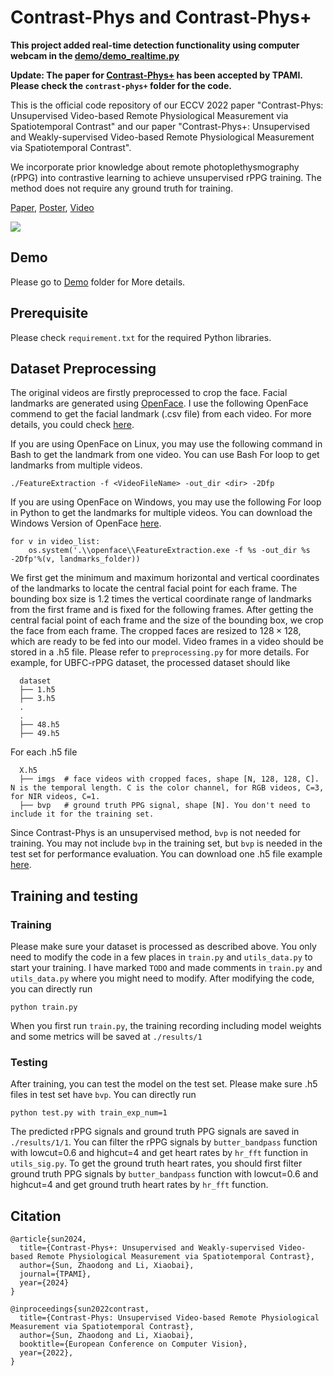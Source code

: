 # Contrast-Phys and Contrast-Phys+

**This project added real-time detection functionality using computer webcam in the [demo/demo_realtime.py](demo/demo_realtime.py)**

**Update: The paper for [Contrast-Phys+](https://ieeexplore.ieee.org/document/10440521) has been accepted by TPAMI. Please check the `contrast-phys+` folder for the code.**

This is the official code repository of our ECCV 2022 paper "Contrast-Phys: Unsupervised Video-based Remote Physiological Measurement via Spatiotemporal Contrast" and our paper "Contrast-Phys+: Unsupervised and Weakly-supervised Video-based Remote Physiological Measurement via Spatiotemporal Contrast". 

We incorporate prior knowledge about remote photoplethysmography (rPPG) into contrastive learning to achieve unsupervised rPPG training. The method does not require any ground truth for training.

[Paper](https://www.ecva.net/papers/eccv_2022/papers_ECCV/papers/136720488.pdf), [Poster](https://github.com/zhaodongsun/contrast-phys/releases/download/aux/0205.pdf), [Video](https://github.com/zhaodongsun/contrast-phys/releases/download/aux/0205.mp4)

![](https://github.com/zhaodongsun/contrast-phys/releases/download/aux/all.png)

## Demo

Please go to [Demo](/demo) folder for More details.

## Prerequisite

Please check `requirement.txt` for the required Python libraries.

## Dataset Preprocessing

The original videos are firstly preprocessed to crop the face. Facial landmarks are generated using [OpenFace](https://github.com/TadasBaltrusaitis/OpenFace). I use the following OpenFace commend to get the facial landmark (.csv file) from each video. For more details, you could check [here](https://github.com/TadasBaltrusaitis/OpenFace/wiki/Command-line-arguments).

If you are using OpenFace on Linux, you may use the following command in Bash to get the landmark from one video. You can use Bash For loop to get landmarks from multiple videos.
```
./FeatureExtraction -f <VideoFileName> -out_dir <dir> -2Dfp
```

If you are using OpenFace on Windows, you may use the following For loop in Python to get the landmarks for multiple videos. You can download the Windows Version of OpenFace [here](https://1drv.ms/u/s!AtCpzthip8c9_RsyovL9Ngfd6OKq?e=b1HtC4).
```
for v in video_list:
    os.system('.\\openface\\FeatureExtraction.exe -f %s -out_dir %s -2Dfp'%(v, landmarks_folder))
```
We first get the minimum and maximum horizontal and vertical coordinates of the landmarks to locate the central facial point for each frame. The bounding box size is 1.2 times the vertical coordinate range of landmarks from the first frame and is fixed for the following frames. After getting the central facial point of each frame and the size of the bounding box, we crop the face from each frame. The cropped faces are resized to $128 \times 128$, which are ready to be fed into our model. Video frames in a video should be stored in a .h5 file. Please refer to `preprocessing.py` for more details. For example, for UBFC-rPPG dataset, the processed dataset should like

```
  dataset
  ├── 1.h5
  ├── 3.h5
  .
  .
  ├── 48.h5
  ├── 49.h5

```

For each .h5 file
```
  X.h5
  ├── imgs  # face videos with cropped faces, shape [N, 128, 128, C]. N is the temporal length. C is the color channel, for RGB videos, C=3, for NIR videos, C=1.
  ├── bvp   # ground truth PPG signal, shape [N]. You don't need to include it for the training set.
```
 
 Since Contrast-Phys is an unsupervised method, `bvp` is not needed for training. You may not include `bvp` in the training set, but `bvp` is needed in the test set for performance evaluation. You can download one .h5 file example [here](https://1drv.ms/u/s!AtCpzthip8c9-xlaJwlaK2zU6sfn?e=OH9klk).


## Training and testing

### Training
Please make sure your dataset is processed as described above. You only need to modify the code in a few places in `train.py` and `utils_data.py` to start your training. I have marked `TODO` and made comments in `train.py` and `utils_data.py` where you might need to modify. After modifying the code, you can directly run

```
python train.py
```
When you first run `train.py`, the training recording including model weights and some metrics will be saved at `./results/1`

### Testing

After training, you can test the model on the test set. Please make sure .h5 files in test set have `bvp`. You can directly run
```
python test.py with train_exp_num=1
```
The predicted rPPG signals and ground truth PPG signals are saved in `./results/1/1`. You can filter the rPPG signals by `butter_bandpass` function with lowcut=0.6 and highcut=4 and get heart rates by `hr_fft` function in `utils_sig.py`. To get the ground truth heart rates, you should first filter ground truth PPG signals by `butter_bandpass` function with lowcut=0.6 and highcut=4 and get ground truth heart rates by `hr_fft` function.

## Citation

```
@article{sun2024,
  title={Contrast-Phys+: Unsupervised and Weakly-supervised Video-based Remote Physiological Measurement via Spatiotemporal Contrast},
  author={Sun, Zhaodong and Li, Xiaobai},
  journal={TPAMI},
  year={2024}
}

@inproceedings{sun2022contrast,
  title={Contrast-Phys: Unsupervised Video-based Remote Physiological Measurement via Spatiotemporal Contrast},
  author={Sun, Zhaodong and Li, Xiaobai},
  booktitle={European Conference on Computer Vision},
  year={2022},
}
```
